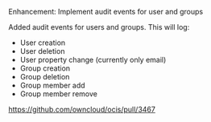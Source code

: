 Enhancement: Implement audit events for user and groups

Added audit events for users and groups. This will log:
* User creation
* User deletion
* User property change (currently only email)
* Group creation
* Group deletion
* Group member add
* Group member remove

https://github.com/owncloud/ocis/pull/3467
